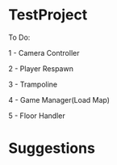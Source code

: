 # TestProject
To Do:

1 - Camera Controller

2 - Player Respawn

3 - Trampoline

4 - Game Manager(Load Map)

5 - Floor Handler

# Suggestions

